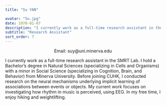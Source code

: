 ```yaml
---
title: "Su YAN"

avatar: "Su.jpg"
date: 1970-01-07
description: "I currently work as a full-time research assistant in the SMRT Lab. I hold a Bachelor’s degree in Natural Sciences..."
subtitle: "Research Assistant"
sort_order: 7
---
```

<p align="center">
    Email: suy@uni.minerva.edu
</p>

I currently work as a full-time research assistant in the SMRT Lab. I hold a Bachelor’s degree in Natural Sciences (specializing in Cells and Organisms) with a minor in Social Science (specializing in Cognition, Brain, and Behavior) from Minerva University. Before joining CUHK, I conducted research on the neural mechanisms underlying implicit learning of associations between events or objects. My current work focuses on investigating how rhythm in music is perceived, using EEG. In my free time, I enjoy hiking and weightlifting.
